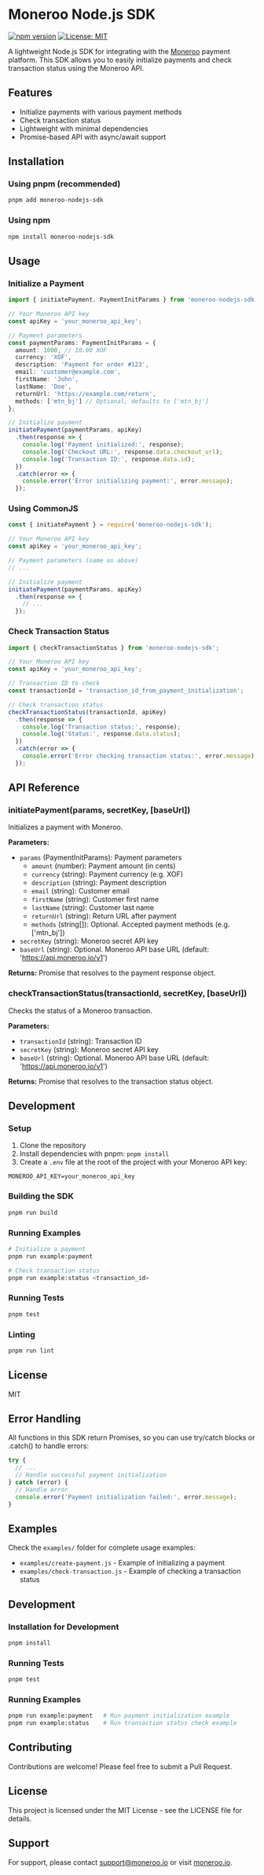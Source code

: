 # Moneroo Node.js SDK

[![npm version](https://img.shields.io/npm/v/moneroo-nodejs-sdk.svg)](https://www.npmjs.com/package/moneroo-nodejs-sdk)
[![License: MIT](https://img.shields.io/badge/License-MIT-yellow.svg)](https://opensource.org/licenses/MIT)

A lightweight Node.js SDK for integrating with the [Moneroo](https://moneroo.io) payment platform. This SDK allows you to easily initialize payments and check transaction status using the Moneroo API.

## Features

- Initialize payments with various payment methods
- Check transaction status
- Lightweight with minimal dependencies
- Promise-based API with async/await support
## Installation

### Using pnpm (recommended)

```bash
pnpm add moneroo-nodejs-sdk
```

### Using npm

```bash
npm install moneroo-nodejs-sdk
```

## Usage

### Initialize a Payment

```typescript
import { initiatePayment, PaymentInitParams } from 'moneroo-nodejs-sdk';

// Your Moneroo API key
const apiKey = 'your_moneroo_api_key';

// Payment parameters
const paymentParams: PaymentInitParams = {
  amount: 1000, // 10.00 XOF
  currency: 'XOF',
  description: 'Payment for order #123',
  email: 'customer@example.com',
  firstName: 'John',
  lastName: 'Doe',
  returnUrl: 'https://example.com/return',
  methods: ['mtn_bj'] // Optional, defaults to ['mtn_bj']
};

// Initialize payment
initiatePayment(paymentParams, apiKey)
  .then(response => {
    console.log('Payment initialized:', response);
    console.log('Checkout URL:', response.data.checkout_url);
    console.log('Transaction ID:', response.data.id);
  })
  .catch(error => {
    console.error('Error initializing payment:', error.message);
  });
```

### Using CommonJS

```javascript
const { initiatePayment } = require('moneroo-nodejs-sdk');

// Your Moneroo API key
const apiKey = 'your_moneroo_api_key';

// Payment parameters (same as above)
// ...

// Initialize payment
initiatePayment(paymentParams, apiKey)
  .then(response => {
    // ...
  });
```

### Check Transaction Status

```typescript
import { checkTransactionStatus } from 'moneroo-nodejs-sdk';

// Your Moneroo API key
const apiKey = 'your_moneroo_api_key';

// Transaction ID to check
const transactionId = 'transaction_id_from_payment_initialization';

// Check transaction status
checkTransactionStatus(transactionId, apiKey)
  .then(response => {
    console.log('Transaction status:', response);
    console.log('Status:', response.data.status);
  })
  .catch(error => {
    console.error('Error checking transaction status:', error.message);
  });
```

## API Reference

### initiatePayment(params, secretKey, [baseUrl])

Initializes a payment with Moneroo.

**Parameters:**

- `params` (PaymentInitParams): Payment parameters
  - `amount` (number): Payment amount (in cents)
  - `currency` (string): Payment currency (e.g. XOF)
  - `description` (string): Payment description
  - `email` (string): Customer email
  - `firstName` (string): Customer first name
  - `lastName` (string): Customer last name
  - `returnUrl` (string): Return URL after payment
  - `methods` (string[]): Optional. Accepted payment methods (e.g. ['mtn_bj'])
- `secretKey` (string): Moneroo secret API key
- `baseUrl` (string): Optional. Moneroo API base URL (default: 'https://api.moneroo.io/v1')

**Returns:** Promise<PaymentResponse> that resolves to the payment response object.

### checkTransactionStatus(transactionId, secretKey, [baseUrl])

Checks the status of a Moneroo transaction.

**Parameters:**

- `transactionId` (string): Transaction ID
- `secretKey` (string): Moneroo secret API key
- `baseUrl` (string): Optional. Moneroo API base URL (default: 'https://api.moneroo.io/v1')

**Returns:** Promise<TransactionStatus> that resolves to the transaction status object.

## Development

### Setup

1. Clone the repository
2. Install dependencies with pnpm: `pnpm install`
3. Create a `.env` file at the root of the project with your Moneroo API key:

```
MONEROO_API_KEY=your_moneroo_api_key
```

### Building the SDK

```bash
pnpm run build
```

### Running Examples

```bash
# Initialize a payment
pnpm run example:payment

# Check transaction status
pnpm run example:status <transaction_id>
```

### Running Tests

```bash
pnpm test
```

### Linting

```bash
pnpm run lint
```

## License

MIT

## Error Handling

All functions in this SDK return Promises, so you can use try/catch blocks or .catch() to handle errors:

```javascript
try {
  // ...
  // Handle successful payment initialization
} catch (error) {
  // Handle error
  console.error('Payment initialization failed:', error.message);
}
```

## Examples

Check the `examples/` folder for complete usage examples:

- `examples/create-payment.js` - Example of initializing a payment
- `examples/check-transaction.js` - Example of checking a transaction status

## Development

### Installation for Development

```bash
pnpm install
```

### Running Tests

```bash
pnpm test
```

### Running Examples

```bash
pnpm run example:payment   # Run payment initialization example
pnpm run example:status    # Run transaction status check example
```

## Contributing

Contributions are welcome! Please feel free to submit a Pull Request.

## License

This project is licensed under the MIT License - see the LICENSE file for details.

## Support

For support, please contact [support@moneroo.io](mailto:support@moneroo.io) or visit [moneroo.io](https://moneroo.io).
